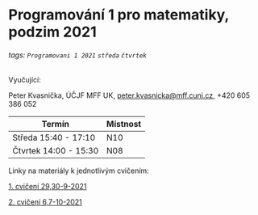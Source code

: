 # Programování 1 pro matematiky, podzim 2021

###### tags: `Programovani 1 2021` `středa` `čtvrtek`

Vyučující:

Peter Kvasnička, ÚČJF MFF UK, peter.kvasnicka@mff.cuni.cz, +420 605 386 052



| Termín | Místnost |
| -------- | -------- | 
| Středa 15:40 - 17:10 | N10 | 
| Čtvrtek 14:00 - 15:30 | N08 |




Linky na materiály k jednotlivým cvičením:

[1. cvičení 29,30-9-2021](https://hackmd.io/DggibKPbRz-y-3ZMXub6Ew)

[2. cvičení 6,7-10-2021](https://hackmd.io/n8a5nXXsTZGUu-VJtkY4XA)
